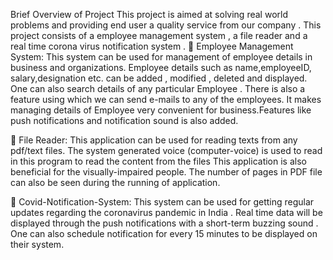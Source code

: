 Brief Overview of Project 
This project is aimed at solving real world problems and providing end user a quality service from our company . This project consists of  a employee management system , a file reader and a real time corona virus notification system .   Employee Management System: This system can be used for management of employee details in business and organizations. Employee details such as name,employeeID, salary,designation etc. can be added , modified , deleted  and displayed. One can also search details of any particular Employee . There is also a feature using which we can send e-mails to any of the employees. It makes managing details of Employee very convenient for business.Features like push notifications and notification sound is also added. 
 
 File Reader: This application can be used for reading texts from any pdf/text files. The system generated voice (computer-voice) is used to read in this program to read the content from the files This application is also beneficial for the visually-impaired people. The number of pages in PDF file can also be seen during the running of application. 
 
 Covid-Notification-System: This system can be used for getting regular updates regarding the coronavirus pandemic  in India . Real time data will be displayed through the push notifications with a short-term buzzing sound . One can also schedule notification for every  15 minutes to be displayed on their system.  
